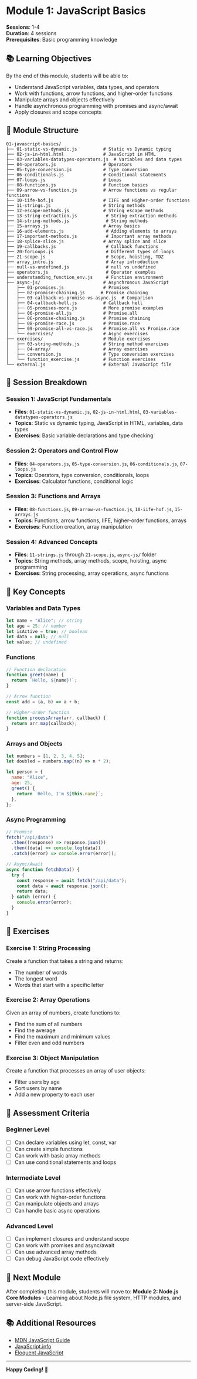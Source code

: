# Module 1: JavaScript Basics

**Sessions**: 1-4  
**Duration**: 4 sessions  
**Prerequisites**: Basic programming knowledge

## 📚 Learning Objectives

By the end of this module, students will be able to:

- Understand JavaScript variables, data types, and operators
- Work with functions, arrow functions, and higher-order functions
- Manipulate arrays and objects effectively
- Handle asynchronous programming with promises and async/await
- Apply closures and scope concepts

## 📁 Module Structure

```
01-javascript-basics/
├── 01-static-vs-dynamic.js          # Static vs Dynamic typing
├── 02-js-in-html.html               # JavaScript in HTML
├── 03-variables-datatypes-operators.js  # Variables and data types
├── 04-operators.js                  # Operators
├── 05-type-conversion.js            # Type conversion
├── 06-conditionals.js               # Conditional statements
├── 07-loops.js                      # Loops
├── 08-functions.js                  # Function basics
├── 09-arrow-vs-function.js          # Arrow functions vs regular functions
├── 10-iife-hof.js                   # IIFE and Higher-order functions
├── 11-strings.js                    # String methods
├── 12-escape-methods.js             # String escape methods
├── 13-string-extraction.js           # String extraction methods
├── 14-string-methods.js              # String methods
├── 15-arrays.js                     # Array basics
├── 16-add-elements.js                # Adding elements to arrays
├── 17-important-methods.js           # Important array methods
├── 18-splice-slice.js               # Array splice and slice
├── 19-callbacks.js                   # Callback functions
├── 20-forLoops.js                    # Different types of loops
├── 21-scope.js                       # Scope, hoisting, TDZ
├── array_intro.js                    # Array introduction
├── null-vs-undefined.js              # null vs undefined
├── operators.js                      # Operator examples
├── understanding_function_env.js     # Function environment
├── async-js/                        # Asynchronous JavaScript
│   ├── 01-promises.js               # Promises
│   ├── 02-promise-chaining.js      # Promise chaining
│   ├── 03-callback-vs-promise-vs-async.js  # Comparison
│   ├── 04-callback-hell.js          # Callback hell
│   ├── 05-promises-more.js          # More promise examples
│   ├── 06-promise-all.js            # Promise.all
│   ├── 06-promise-chaining.js       # Promise chaining
│   ├── 08-promise-race.js           # Promise.race
│   ├── 09-promise-all-vs-race.js    # Promise.all vs Promise.race
│   └── exercises/                   # Async exercises
├── exercises/                       # Module exercises
│   ├── 03-string-methods.js         # String method exercises
│   ├── 04-array/                    # Array exercises
│   ├── conversion.js                # Type conversion exercises
│   └── function_exercise.js         # Function exercises
└── external.js                      # External JavaScript file
```

## 🎯 Session Breakdown

### Session 1: JavaScript Fundamentals

- **Files**: `01-static-vs-dynamic.js`, `02-js-in-html.html`, `03-variables-datatypes-operators.js`
- **Topics**: Static vs dynamic typing, JavaScript in HTML, variables, data types
- **Exercises**: Basic variable declarations and type checking

### Session 2: Operators and Control Flow

- **Files**: `04-operators.js`, `05-type-conversion.js`, `06-conditionals.js`, `07-loops.js`
- **Topics**: Operators, type conversion, conditionals, loops
- **Exercises**: Calculator functions, conditional logic

### Session 3: Functions and Arrays

- **Files**: `08-functions.js`, `09-arrow-vs-function.js`, `10-iife-hof.js`, `15-arrays.js`
- **Topics**: Functions, arrow functions, IIFE, higher-order functions, arrays
- **Exercises**: Function creation, array manipulation

### Session 4: Advanced Concepts

- **Files**: `11-strings.js` through `21-scope.js`, `async-js/` folder
- **Topics**: String methods, array methods, scope, hoisting, async programming
- **Exercises**: String processing, array operations, async functions

## 🚀 Key Concepts

### Variables and Data Types

```javascript
let name = "Alice"; // string
let age = 25; // number
let isActive = true; // boolean
let data = null; // null
let value; // undefined
```

### Functions

```javascript
// Function declaration
function greet(name) {
  return `Hello, ${name}!`;
}

// Arrow function
const add = (a, b) => a + b;

// Higher-order function
function processArray(arr, callback) {
  return arr.map(callback);
}
```

### Arrays and Objects

```javascript
let numbers = [1, 2, 3, 4, 5];
let doubled = numbers.map((n) => n * 2);

let person = {
  name: "Alice",
  age: 25,
  greet() {
    return `Hello, I'm ${this.name}`;
  },
};
```

### Async Programming

```javascript
// Promise
fetch("/api/data")
  .then((response) => response.json())
  .then((data) => console.log(data))
  .catch((error) => console.error(error));

// Async/Await
async function fetchData() {
  try {
    const response = await fetch("/api/data");
    const data = await response.json();
    return data;
  } catch (error) {
    console.error(error);
  }
}
```

## 📝 Exercises

### Exercise 1: String Processing

Create a function that takes a string and returns:

- The number of words
- The longest word
- Words that start with a specific letter

### Exercise 2: Array Operations

Given an array of numbers, create functions to:

- Find the sum of all numbers
- Find the average
- Find the maximum and minimum values
- Filter even and odd numbers

### Exercise 3: Object Manipulation

Create a function that processes an array of user objects:

- Filter users by age
- Sort users by name
- Add a new property to each user

## 🎯 Assessment Criteria

### Beginner Level

- [ ] Can declare variables using let, const, var
- [ ] Can create simple functions
- [ ] Can work with basic array methods
- [ ] Can use conditional statements and loops

### Intermediate Level

- [ ] Can use arrow functions effectively
- [ ] Can work with higher-order functions
- [ ] Can manipulate objects and arrays
- [ ] Can handle basic async operations

### Advanced Level

- [ ] Can implement closures and understand scope
- [ ] Can work with promises and async/await
- [ ] Can use advanced array methods
- [ ] Can debug JavaScript code effectively

## 🔗 Next Module

After completing this module, students will move to:
**Module 2: Node.js Core Modules** - Learning about Node.js file system, HTTP modules, and server-side JavaScript.

## 📚 Additional Resources

- [MDN JavaScript Guide](https://developer.mozilla.org/en-US/docs/Web/JavaScript/Guide)
- [JavaScript.info](https://javascript.info/)
- [Eloquent JavaScript](https://eloquentjavascript.net/)

---

**Happy Coding! 🚀**
